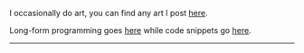I occasionally do art, you can find any art I post [here](./art/).

Long-form programming goes [here](./programming/) while code snippets go [here](./snippets/).

---
